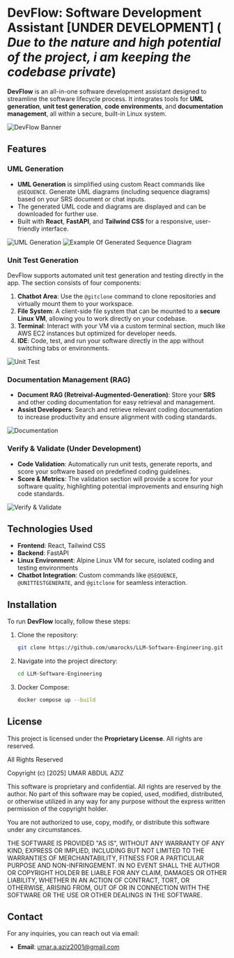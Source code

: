 # **DevFlow: Software Development Assistant** [UNDER DEVELOPMENT] ( ***Due to the nature and high potential of the project, i am keeping the codebase private***)
 
**DevFlow** is an all-in-one software development assistant designed to streamline the software lifecycle process. It integrates tools for **UML generation**, **unit test generation**, **code environments**, and **documentation management**, all within a secure, built-in Linux system.

![DevFlow Banner](https://files.catbox.moe/8y56pm.png)  <!-- Add your banner image here -->

## Features

### UML Generation
- **UML Generation** is simplified using custom React commands like `@SEQUENCE`. Generate UML diagrams (including sequence diagrams) based on your SRS document or chat inputs.
- The generated UML code and diagrams are displayed and can be downloaded for further use.
- Built with **React**, **FastAPI**, and **Tailwind CSS** for a responsive, user-friendly interface.

![UML Generation](https://files.catbox.moe/d7css4.png)  <!-- Add UML generation image here -->
![Example Of Generated Sequence Diagram](https://files.catbox.moe/wnsgkb.jpg)
### Unit Test Generation
DevFlow supports automated unit test generation and testing directly in the app. The section consists of four components:
1. **Chatbot Area**: Use the `@gitclone` command to clone repositories and virtually mount them to your workspace.
2. **File System**: A client-side file system that can be mounted to a **secure Linux VM**, allowing you to work directly on your codebase.
3. **Terminal**: Interact with your VM via a custom terminal section, much like AWS EC2 instances but optimized for developer needs.
4. **IDE**: Code, test, and run your software directly in the app without switching tabs or environments.

![Unit Test](https://files.catbox.moe/w23iog.png)  <!-- Add Unit Test Generation image here -->

### Documentation Management (RAG)
- **Document RAG (Retreival-Augmented-Generation)**: Store your **SRS** and other coding documentation for easy retrieval and management.
- **Assist Developers**: Search and retrieve relevant coding documentation to increase productivity and ensure alignment with coding standards.

![Documentation](https://files.catbox.moe/4kexn4.png)  <!-- Add Documentation Management image here -->

### Verify & Validate (Under Development)
- **Code Validation**: Automatically run unit tests, generate reports, and score your software based on predefined coding guidelines.
- **Score & Metrics**: The validation section will provide a score for your software quality, highlighting potential improvements and ensuring high code standards.

![Verify & Validate](https://files.catbox.moe/xxxd04.png)  <!-- Add Verify and Validate image here -->

## Technologies Used
- **Frontend**: React, Tailwind CSS
- **Backend**: FastAPI
- **Linux Environment**: Alpine Linux VM for secure, isolated coding and testing environments
- **Chatbot Integration**: Custom commands like `@SEQUENCE`, `@UNITTESTGENERATE`, and `@gitclone` for seamless interaction.

## Installation
To run **DevFlow** locally, follow these steps:

1. Clone the repository:
   ```bash
   git clone https://github.com/umarocks/LLM-Software-Engineering.git
   ```

2. Navigate into the project directory:
   ```bash
   cd LLM-Software-Engineering
   ```

3. Docker Compose:
   ```bash
   docker compose up --build
   ```
## License
This project is licensed under the **Proprietary License**. All rights are reserved.

All Rights Reserved

Copyright (c) [2025] UMAR ABDUL AZIZ

This software is proprietary and confidential. All rights are reserved by the author. No part of this software may be copied, used, modified, distributed, or otherwise utilized in any way for any purpose without the express written permission of the copyright holder.

You are not authorized to use, copy, modify, or distribute this software under any circumstances.

THE SOFTWARE IS PROVIDED "AS IS", WITHOUT ANY WARRANTY OF ANY KIND, EXPRESS OR IMPLIED, INCLUDING BUT NOT LIMITED TO THE WARRANTIES OF MERCHANTABILITY, FITNESS FOR A PARTICULAR PURPOSE AND NON-INFRINGEMENT. IN NO EVENT SHALL THE AUTHOR OR COPYRIGHT HOLDER BE LIABLE FOR ANY CLAIM, DAMAGES OR OTHER LIABILITY, WHETHER IN AN ACTION OF CONTRACT, TORT, OR OTHERWISE, ARISING FROM, OUT OF OR IN CONNECTION WITH THE SOFTWARE OR THE USE OR OTHER DEALINGS IN THE SOFTWARE.

## Contact
For any inquiries, you can reach out via email:

- **Email**: [umar.a.aziz2001@gmail.com](mailto:umar.a.aziz2001@gmail.com)

